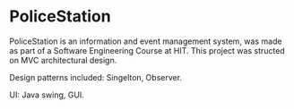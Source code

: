 # PoliceStation

 PoliceStation is an information and event management system, was made as part of a Software Engineering Course at HIT.
 This project was structed on MVC architectural design.
 
 Design patterns included: Singelton, Observer.
 
 UI: Java swing, GUI.
